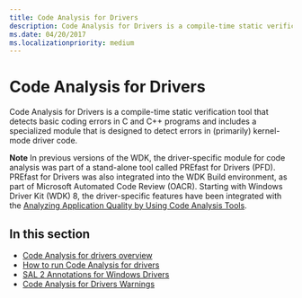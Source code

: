 ```yaml
---
title: Code Analysis for Drivers
description: Code Analysis for Drivers is a compile-time static verification tool that detects basic coding errors in C and C++ programs.
ms.date: 04/20/2017
ms.localizationpriority: medium
---
```


# Code Analysis for Drivers


Code Analysis for Drivers is a compile-time static verification tool that detects basic coding errors in C and C++ programs and includes a specialized module that is designed to detect errors in (primarily) kernel-mode driver code.

**Note**  In previous versions of the WDK, the driver-specific module for code analysis was part of a stand-alone tool called PREfast for Drivers (PFD). PREfast for Drivers was also integrated into the WDK Build environment, as part of Microsoft Automated Code Review (OACR). Starting with Windows Driver Kit (WDK) 8, the driver-specific features have been integrated with the [Analyzing Application Quality by Using Code Analysis Tools](/previous-versions/visualstudio/visual-studio-2013/dd264897(v=vs.120)).

 

## <span id="in_this_section"></span>In this section


-   [Code Analysis for drivers overview](code-analysis-for-drivers-overview.md)
-   [How to run Code Analysis for drivers](how-to-run-code-analysis-for-drivers.md)
-   [SAL 2 Annotations for Windows Drivers](sal-2-annotations-for-windows-drivers.md)
-   [Code Analysis for Drivers Warnings](prefast-for-drivers-warnings.md)

 

